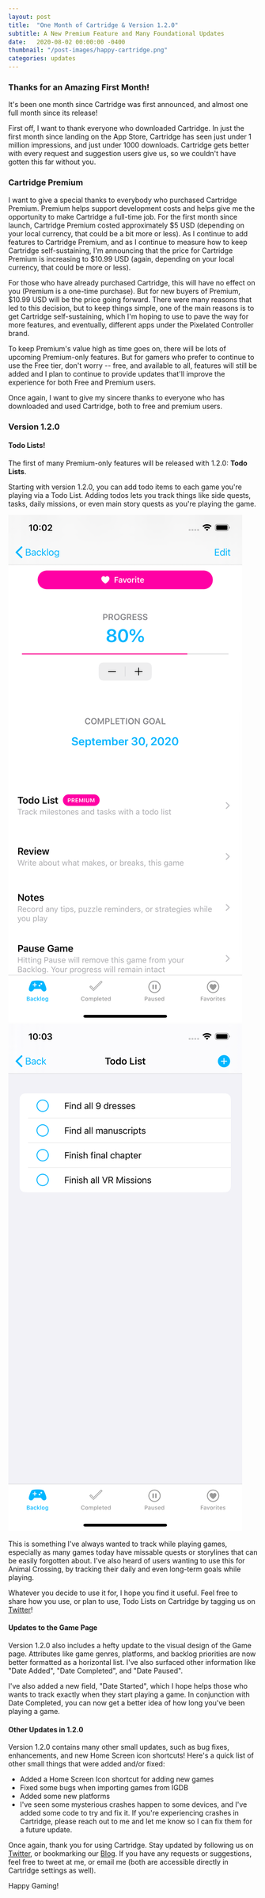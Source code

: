 ```yaml
---
layout: post
title:  "One Month of Cartridge & Version 1.2.0"
subtitle: A New Premium Feature and Many Foundational Updates
date:   2020-08-02 00:00:00 -0400
thumbnail: "/post-images/happy-cartridge.png"
categories: updates
---
```


### Thanks for an Amazing First Month!

It's been one month since Cartridge was first announced, and almost one full month since its release!

First off, I want to thank everyone who downloaded Cartridge. In just the first month since landing on the App Store, Cartridge has seen just under 1 million impressions, and just under 1000 downloads. Cartridge gets better with every request and suggestion
users give us, so we couldn't have gotten this far without you.

### Cartridge Premium

I want to give a special thanks to everybody who purchased Cartridge Premium. Premium helps support development costs and helps give me the opportunity to make Cartridge a full-time job. For the first month since launch, Cartridge Premium costed approximately $5 USD (depending on your local currency, that could be a bit more or less). As I continue to add features to Cartridge Premium, and as I continue to measure how to keep Cartridge self-sustaining, I'm announcing that the price for Cartridge Premium is increasing to $10.99 USD (again, depending on your local currency, that could be more or less).

For those who have already purchased Cartridge, this will have no effect on you (Premium is a one-time purchase). But for new buyers of Premium, $10.99 USD will be the price going forward. There were many reasons that led to this decision, but to keep things simple, one of the main reasons is to get Cartridge self-sustaining, which I'm hoping to use to pave the way for more features, and eventually, different apps under the Pixelated Controller brand.

To keep Premium's value high as time goes on, there will be lots of upcoming Premium-only features. But for gamers who prefer to continue to use the Free tier, don't worry -- free, and available to all, features will still be added and I plan to continue to provide updates that'll improve the experience for both Free and Premium users.

Once again, I want to give my sincere thanks to everyone who has downloaded and used Cartridge, both to free and premium users.

### Version 1.2.0

#### Todo Lists!

The first of many Premium-only features will be released with 1.2.0: **Todo Lists**.

Starting with version 1.2.0, you can add todo items to each game you're playing via a Todo List. Adding todos lets you track things like side quests, tasks, daily missions, or even main story quests as you're playing the game.

![Cartridge Todo List 1](/post-images/todo-screenshot1.png)
![Cartridge Todo List 1](/post-images/todo-screenshot2.png)

This is something I've always wanted to track while playing games, especially as many games today have missable quests or storylines that can be easily forgotten about. I've also heard of users wanting to use this for Animal Crossing, by tracking their daily and even long-term goals while playing.

Whatever you decide to use it for, I hope you find it useful. Feel free to share how you use, or plan to use, Todo Lists on Cartridge by tagging us on [Twitter](https://twitter.com/Cartridge_App)!

#### Updates to the Game Page

Version 1.2.0 also includes a hefty update to the visual design of the Game page. Attributes like game genres, platforms, and backlog priorities are now better formatted as a horizontal list. I've also surfaced other information like "Date Added", "Date Completed", and "Date Paused".

I've also added a new field, "Date Started", which I hope helps those who wants to track exactly when they start playing a game. In conjunction with Date Completed, you can now get a better idea of how long you've been playing a game.

#### Other Updates in 1.2.0

Version 1.2.0 contains many other small updates, such as bug fixes, enhancements, and new Home Screen icon shortcuts! Here's a quick list of other small things that were added and/or fixed:

- Added a Home Screen Icon shortcut for adding new games
- Fixed some bugs when importing games from IGDB
- Added some new platforms
- I've seen some mysterious crashes happen to some devices, and I've added some code to try and fix it. If you're experiencing crashes in Cartridge, please reach out to me and let me know so I can fix them for a future update.

Once again, thank you for using Cartridge. Stay updated by following us on [Twitter](https://twitter.com/Cartridge_App), or bookmarking our [Blog](https://pixelatedcontroller.com/blog). If you have any requests or suggestions, feel free to tweet at me, or email me (both are accessible directly in Cartridge settings as well).

Happy Gaming!
